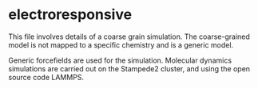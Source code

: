 # electroresponsive
This file involves details of a coarse grain simulation. The coarse-grained model is not mapped to a specific chemistry and is a generic model.

Generic forcefields are used for the simulation. Molecular dynamics simulations are carried out on the Stampede2 cluster, and using the open source code LAMMPS.  
